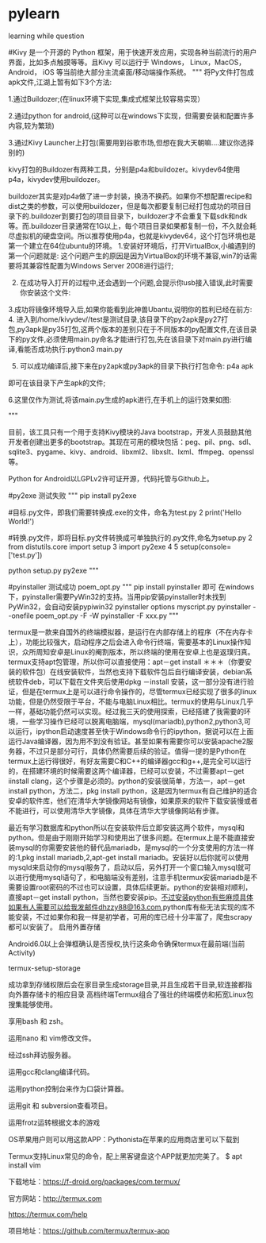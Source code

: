 # pylearn
learning while question

#Kivy 是一个开源的 Python 框架，用于快速开发应用，实现各种当前流行的用户界面，比如多点触摸等等。且Kivy 可以运行于 Windows， Linux，MacOS， Android， iOS 等当前绝大部分主流桌面/移动端操作系统。
"""
将Py文件打包成apk文件,江湖上暂有如下3个方法:

1.通过Buildozer;(在linux环境下实现,集成式框架比较容易实现）

2.通过python for android,(这种可以在windows下实现，但需要安装和配置许多内容,较为繁琐)

3.通过Kivy Launcher上打包(需要用到谷歌市场,但想在我大天朝嘛....建议你选择别的)

kivy打包的Buildozer有两种工具，分别是p4a和buildozer。kivydev64使用p4a，kivydev使用buildozer。

buildozer其实是对p4a做了进一步封装，换汤不换药。如果你不想配置recipe和dist之类的参数，可以使用buildozer，但是每次都要复制已经打包成功的项目目录下的.buildozer到要打包的项目目录下，buildozer才不会重复下载sdk和ndk等。而.buildozer目录通常在1G以上，每个项目目录如果都复制一份，不久就会耗尽虚拟机的硬盘空间。所以推荐使用p4a，也就是kivydev64，这个打包环境也是第一个建立在64位ubuntu的环境。
1.安装好环境后，打开VirtualBox,小编遇到的第一个问题就是:
这个问题产生的原因是因为VirtualBox的环境不兼容,win7的话需要将其兼容性配置为Windows Server 2008进行运行;

2. 在成功导入打开的过程中,还会遇到一个问题,会提示你usb接入错误,此时需要你安装这个文件:

3.成功将镜像环境导入后,如果你能看到此神兽Ubantu,说明你的胜利已经在前方:
4. 进入到/home/kivydev//test是测试目录,该目录下的py2apk是py27打包,py3apk是py35打包,这两个版本的差别只在于不同版本的py配置文件,在该目录下的py文件,必须使用main.py命名才能进行打包,先在该目录下对main.py进行编译,看能否成功执行:python3 main.py

5. 可以成功编译后,接下来在py2apk或py3apk的目录下执行打包命令: p4a apk

即可在该目录下产生apk的文件;

6.这里仅作为测试,将该main.py生成的apk进行,在手机上的运行效果如图:

"""

目前，该工具只有一个用于支持Kivy模块的Java bootstrap，开发人员鼓励其他开发者创建出更多的bootstrap。其现在可用的模块包括：peg、pil、png、sdl、sqlite3、pygame、kivy、android、libxml2、libxslt、lxml、ffmpeg、openssl等。

Python for Android以LGPLv2许可证开源，代码托管与Github上。


 #py2exe 测试失败
 """
 pip install py2exe
 
#目标.py文件，即我们需要转换成.exe的文件，命名为test.py
2 print('Hello World!')

 #转换.py文件，即将目标.py文件转换成可单独执行的.py文件,命名为setup.py
2 from distutils.core import setup
3 import py2exe
4 
5 setup(console=['test.py'])


python setup.py py2exe
"""

#pyinstaller 测试成功 poem_opt.py
"""
pip install pyinstaller 即可 在windows下，pyinstaller需要PyWin32的支持。当用pip安装pyinstaller时未找到PyWin32，会自动安装pypiwin32
pyinstaller options myscript.py
pyinstaller --onefile poem_opt.py
-F
-W
pyinstaller -F xxx.py
"""


termux是一款来自国外的终端模拟器，是运行在内部存储上的程序（不在内存卡上），功能比较强大，启动程序之后会进入命令行终端，需要基本的Linux操作知识，众所周知安卓是Linux的阉割版本，所以终端的使用在安卓上也是返璞归真。termux支持apt包管理，所以你可以直接使用：apt－get install ＊＊＊（你要安装的软件包）在线安装软件，当然也支持下载软件包后自行编译安装，debian系统软件deb，可以下载在文件夹后使用dpkg －install 安装，这一部分没有进行验证，但是在termux上是可以进行命令操作的，尽管termux已经实现了很多的linux功能，但是仍然受限于平台，不能与电脑Linux相比。termux的使用与Linux几乎一样，基础功能仍然可以实现。经过我三天的使用探索，已经搭建了我需要的环境，一些学习操作已经可以脱离电脑端，mysql(mariadb),python2,python3,可以运行，ipython启动速度甚至快于Windows命令行的ipython，据说可以在上面运行Java编译器，因为用不到没有验证。甚至如果有需要你可以安装apache2服务器，不过只是部分可行，具体仍然需要后续的验证。值得一提的是Python在termux上运行得很好，有好友需要C和C++的编译器gcc和g++,是完全可以运行的，在搭建环境的时候需要这两个编译器，已经可以安装，不过需要apt－get iinstall clang，这个步骤是必须的。python的安装很简单，方法一，apt－get install python，方法二，pkg install python，这是因为termux有自己维护的适合安卓的软件库，他们在清华大学镜像网站有镜像，如果原来的软件下载安装慢或者不能进行，可以使用清华大学镜像，具体在清华大学镜像网站有步骤。

最近有学习数据库和python所以在安装软件后立即安装这两个软件，mysql和python。但是由于刚刚开始学习和使用出了很多问题。在termux上是不能直接安装mysql的你需要安装他的替代品mariadb，是mysql的一个分支使用的方法一样的:1,pkg install mariadb,2,apt-get install mariadb。安装好以后你就可以使用mysqld来启动你的mysql服务了，启动以后，另外打开一个窗口输入mysql就可以进行使用mysql语句了，和电脑端没有差别，注意手机termux安装mariadb是不需要设置root密码的不过也可以设置，具体后续更新。python的安装相对顺利，直接apt－get install python，当然也要安装pip。不过安装python有些麻烦具体如果有人需要可以给我发邮件dhzzy88@163.com,python库有些无法实现的库不能安装，不过如果你和我一样是初学者，可用的库已经十分丰富了，爬虫scrapy都可以安装了。
启用外置存储

Android6.0以上会弹框确认是否授权,执行这条命令确保termux在最前端(当前Activity)

termux-setup-storage

成功拿到存储权限后会在家目录生成storage目录,并且生成若干目录,软连接都指向外置存储卡的相应目录
高档终端Termux组合了强壮的终端模仿和拓宽Linux包搜集能够使用。

享用bash 和 zsh。

运用nano 和 vim修改文件。

经过ssh拜访服务器。

运用gcc和clang编译代码。

运用python控制台来作为口袋计算器。

运用git 和 subversion查看项目。

运用frotz运转根据文本的游戏

OS苹果用户则可以用这款APP：Pythonista在苹果的应用商店里可以下载到

Termux支持Linux常见的命令，配上黑客键盘这个APP就更加完美了。
$ apt install vim

下载地址：https://f-droid.org/packages/com.termux/

官方网站：http://termux.com

https://termux.com/help

项目地址：https://github.com/termux/termux-app

